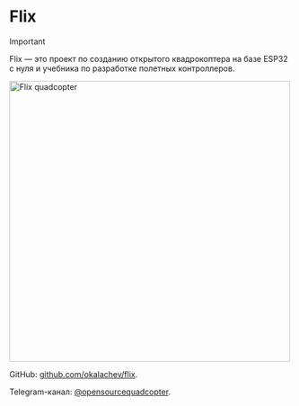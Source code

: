 # Flix

> [!IMPORTANT]
> Flix — это проект по созданию открытого квадрокоптера на базе ESP32 с нуля и учебника по разработке полетных контроллеров.

<img src="img/flix1.1.jpg" class="border" width=500 alt="Flix quadcopter">

<p class="github">GitHub:&nbsp;<a href="https://github.com/okalachev/flix">github.com/okalachev/flix</a>.</p>

<p class="telegram">Telegram-канал:&nbsp;<a href="https://t.me/opensourcequadcopter">@opensourcequadcopter</a>.</p>

